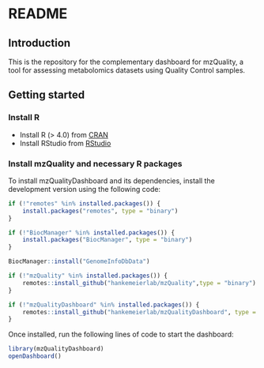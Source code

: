 # README

## Introduction
This is the repository for the complementary dashboard for mzQuality, a tool for assessing metabolomics datasets using Quality Control samples.  

## Getting started

### Install R

- Install R (> 4.0) from [CRAN](https://cran.r-project.org/)
- Install RStudio from [RStudio](https://posit.co/download/rstudio-desktop/)

### Install mzQuality and necessary R packages
To install mzQualityDashboard and its dependencies, install the development version using the following code: 

```r
if (!"remotes" %in% installed.packages()) {
    install.packages("remotes", type = "binary")
}

if (!"BiocManager" %in% installed.packages()) {
    install.packages("BiocManager", type = "binary")
}

BiocManager::install("GenomeInfoDbData")

if (!"mzQuality" %in% installed.packages()) {
    remotes::install_github("hankemeierlab/mzQuality",type = "binary")
}

if (!"mzQualityDashboard" %in% installed.packages()) {
    remotes::install_github("hankemeierlab/mzQualityDashboard", type = "binary")
}
```

Once installed, run the following lines of code to start the dashboard:

```r
library(mzQualityDashboard)
openDashboard()
```